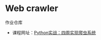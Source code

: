 # Web crawler

作业仓库

- 课程网址：[Python实战：四周实现爬虫系统](http://study.163.com/course/courseMain.htm?courseId=1002794001)